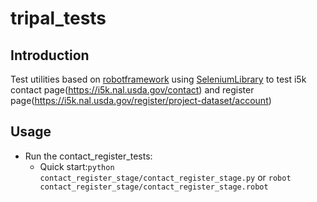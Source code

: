 # tripal_tests

## Introduction

Test utilities based on [robotframework](http://robotframework.org/) using [SeleniumLibrary](https://github.com/robotframework/SeleniumLibrary) to test i5k contact page(https://i5k.nal.usda.gov/contact) and register page(https://i5k.nal.usda.gov/register/project-dataset/account)

## Usage
* Run the contact_register_tests: 
  * Quick start:`python contact_register_stage/contact_register_stage.py` or `robot contact_register_stage/contact_register_stage.robot`
